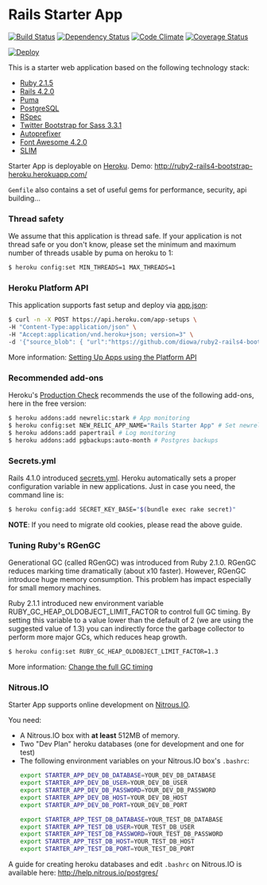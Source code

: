 # Rails Starter App
[![Build Status](https://travis-ci.org/diowa/ruby2-rails4-bootstrap-heroku.svg?branch=master)](https://travis-ci.org/diowa/ruby2-rails4-bootstrap-heroku) [![Dependency Status](https://gemnasium.com/diowa/ruby2-rails4-bootstrap-heroku.svg)](https://gemnasium.com/diowa/ruby2-rails4-bootstrap-heroku) [![Code Climate](https://codeclimate.com/github/diowa/ruby2-rails4-bootstrap-heroku/badges/gpa.svg)](https://codeclimate.com/github/diowa/ruby2-rails4-bootstrap-heroku) [![Coverage Status](https://img.shields.io/coveralls/diowa/ruby2-rails4-bootstrap-heroku.svg)](https://coveralls.io/r/diowa/ruby2-rails4-bootstrap-heroku?branch=master)

[![Deploy](https://www.herokucdn.com/deploy/button.svg)](https://heroku.com/deploy)


This is a starter web application based on the following technology stack:

* [Ruby 2.1.5][1]
* [Rails 4.2.0][2]
* [Puma][3]
* [PostgreSQL][4]
* [RSpec][5]
* [Twitter Bootstrap for Sass 3.3.1][6]
* [Autoprefixer][7]
* [Font Awesome 4.2.0][8]
* [SLIM][9]

[1]: http://www.ruby-lang.org/en/
[2]: http://rubyonrails.org/
[3]: http://puma.io/
[4]: http://www.postgresql.org/
[5]: http://rspec.info/
[6]: http://getbootstrap.com/
[7]: http://github.com/ai/autoprefixer/
[8]: http://fontawesome.io/
[9]: http://slim-lang.com/

Starter App is deployable on [Heroku](http://www.heroku.com/). Demo: http://ruby2-rails4-bootstrap-heroku.herokuapp.com/

```Gemfile``` also contains a set of useful gems for performance, security, api building...

### Thread safety

We assume that this application is thread safe. If your application is not thread safe or you don't know, please set the minimum and maximum number of threads usable by puma on heroku to 1:

```sh
$ heroku config:set MIN_THREADS=1 MAX_THREADS=1
```

### Heroku Platform API

This application supports fast setup and deploy via [app.json](https://devcenter.heroku.com/articles/app-json-schema):

```sh
$ curl -n -X POST https://api.heroku.com/app-setups \
-H "Content-Type:application/json" \
-H "Accept:application/vnd.heroku+json; version=3" \
-d '{"source_blob": { "url":"https://github.com/diowa/ruby2-rails4-bootstrap-heroku/tarball/master/"} }'
```

More information: [Setting Up Apps using the Platform API](https://devcenter.heroku.com/articles/setting-up-apps-using-the-heroku-platform-api)

### Recommended add-ons

Heroku's [Production Check](https://blog.heroku.com/archives/2013/4/26/introducing_production_check) recommends the use of the following add-ons, here in the free version:

```sh
$ heroku addons:add newrelic:stark # App monitoring
$ heroku config:set NEW_RELIC_APP_NAME="Rails Starter App" # Set newrelic app name
$ heroku addons:add papertrail # Log monitoring
$ heroku addons:add pgbackups:auto-month # Postgres backups
```

### Secrets.yml

Rails 4.1.0 introduced [secrets.yml](http://edgeguides.rubyonrails.org/upgrading_ruby_on_rails.html#config/secrets.yml). Heroku automatically sets a proper configuration variable in new applications. Just in case you need, the command line is:

```sh
$ heroku config:add SECRET_KEY_BASE="$(bundle exec rake secret)"
```

**NOTE**: If you need to migrate old cookies, please read the above guide.

### Tuning Ruby's RGenGC

Generational GC (called RGenGC) was introduced from Ruby 2.1.0. RGenGC reduces marking time dramatically (about x10 faster). However, RGenGC introduce huge memory consumption. This problem has impact especially for small memory machines.

Ruby 2.1.1 introduced new environment variable RUBY_GC_HEAP_OLDOBJECT_LIMIT_FACTOR to control full GC timing. By setting this variable to a value lower than the default of 2 (we are using the suggested value of 1.3) you can indirectly force the garbage collector to perform more major GCs, which reduces heap growth.

```sh
$ heroku config:set RUBY_GC_HEAP_OLDOBJECT_LIMIT_FACTOR=1.3
```

More information: [Change the full GC timing](https://bugs.ruby-lang.org/issues/9607)

### Nitrous.IO

Starter App supports online development on [Nitrous.IO](http://www.nitrous.io).

You need:
* A Nitrous.IO box with **at least** 512MB of memory.
* Two "Dev Plan" heroku databases (one for development and one for test)
* The following environment variables on your Nitrous.IO box's `.bashrc`:
  ```bash
  export STARTER_APP_DEV_DB_DATABASE=YOUR_DEV_DB_DATABASE
  export STARTER_APP_DEV_DB_USER=YOUR_DEV_DB_USER
  export STARTER_APP_DEV_DB_PASSWORD=YOUR_DEV_DB_PASSWORD
  export STARTER_APP_DEV_DB_HOST=YOUR_DEV_DB_HOST
  export STARTER_APP_DEV_DB_PORT=YOUR_DEV_DB_PORT

  export STARTER_APP_TEST_DB_DATABASE=YOUR_TEST_DB_DATABASE
  export STARTER_APP_TEST_DB_USER=YOUR_TEST_DB_USER
  export STARTER_APP_TEST_DB_PASSWORD=YOUR_TEST_DB_PASSWORD
  export STARTER_APP_TEST_DB_HOST=YOUR_TEST_DB_HOST
  export STARTER_APP_TEST_DB_PORT=YOUR_TEST_DB_PORT
  ```

A guide for creating heroku databases and edit `.bashrc` on Nitrous.IO is available here: http://help.nitrous.io/postgres/
